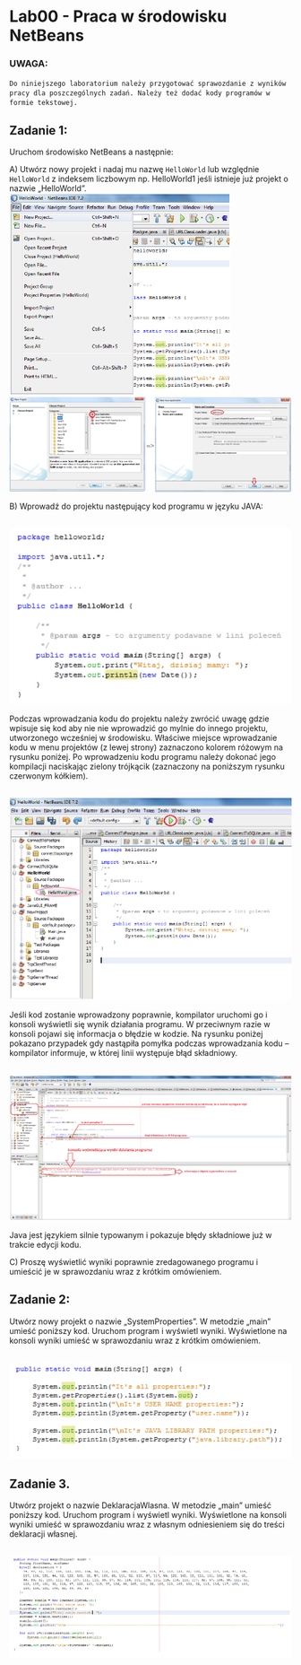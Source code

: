 # **Lab00 - Praca w środowisku NetBeans**

### **UWAGA:** 
`Do niniejszego laboratorium należy przygotować sprawozdanie z wyników pracy dla
poszczególnych zadań. Należy też dodać kody programów w formie tekstowej.`

## **Zadanie 1:**
Uruchom środowisko NetBeans a następnie:

A) Utwórz nowy projekt i nadaj mu nazwę `HelloWorld` lub względnie `HelloWorld` z indeksem
liczbowym np. HelloWorld1 jeśli istnieje już projekt o nazwie „HelloWorld”.
<br>![](images/picture1.png)
<br>![](images/picture2.png)

B) Wprowadź do projektu następujący kod programu w języku JAVA:

<br>![](images/picture3.png)

Podczas wprowadzania kodu do projektu należy zwrócić uwagę gdzie wpisuje się kod aby nie nie
wprowadzić go mylnie do innego projektu, utworzonego wcześniej w środowisku. Właściwe
miejsce wprowadzanie kodu w menu projektów (z lewej strony) zaznaczono kolorem różowym na
rysunku poniżej. Po wprowadzeniu kodu programu należy dokonać jego kompilacji naciskając
zielony trójkącik (zaznaczony na poniższym rysunku czerwonym kółkiem).

<br>![](images/picture4.png)

Jeśli kod zostanie wprowadzony poprawnie, kompilator uruchomi go i konsoli wyświetli się wynik
działania programu. W przeciwnym razie w konsoli pojawi się informacja o błędzie w kodzie.
Na rysunku poniżej pokazano przypadek gdy nastąpiła pomyłka podczas wprowadzania kodu –
kompilator informuje, w której linii występuje błąd składniowy.

<br>![](images/picture5.png)

Java jest językiem silnie typowanym i pokazuje błędy składniowe już w trakcie edycji kodu.

C) Proszę wyświetlić wyniki poprawnie zredagowanego programu i umieścić je w sprawozdaniu
wraz z krótkim omówieniem.

## **Zadanie 2:**
Utwórz nowy projekt o nazwie „SystemProperties”. W metodzie „main” umieść poniższy kod.
Uruchom program i wyświetl wyniki. Wyświetlone na konsoli wyniki umieść w sprawozdaniu wraz
z krótkim omówieniem.

<br>![](images/picture6.png)

## **Zadanie 3.**
Utwórz projekt o nazwie DeklaracjaWlasna. W metodzie „main” umieść poniższy kod. Uruchom
program i wyświetl wyniki. Wyświetlone na konsoli wyniki umieść w sprawozdaniu wraz z
własnym odniesieniem się do treści deklaracji własnej.

<br>![](images/picture7.png)
